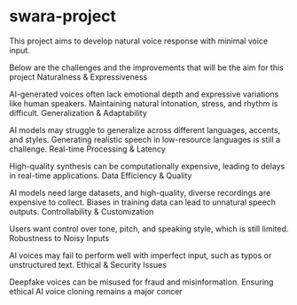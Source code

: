 # swara-project
This project aims to develop natural voice response with minimal voice input.

Below are the challenges and the improvements that will be the aim for this project
Naturalness & Expressiveness

AI-generated voices often lack emotional depth and expressive variations like human speakers.
Maintaining natural intonation, stress, and rhythm is difficult.
Generalization & Adaptability

AI models may struggle to generalize across different languages, accents, and styles.
Generating realistic speech in low-resource languages is still a challenge.
Real-time Processing & Latency

High-quality synthesis can be computationally expensive, leading to delays in real-time applications.
Data Efficiency & Quality

AI models need large datasets, and high-quality, diverse recordings are expensive to collect.
Biases in training data can lead to unnatural speech outputs.
Controllability & Customization

Users want control over tone, pitch, and speaking style, which is still limited.
Robustness to Noisy Inputs

AI voices may fail to perform well with imperfect input, such as typos or unstructured text.
Ethical & Security Issues

Deepfake voices can be misused for fraud and misinformation.
Ensuring ethical AI voice cloning remains a major concer
